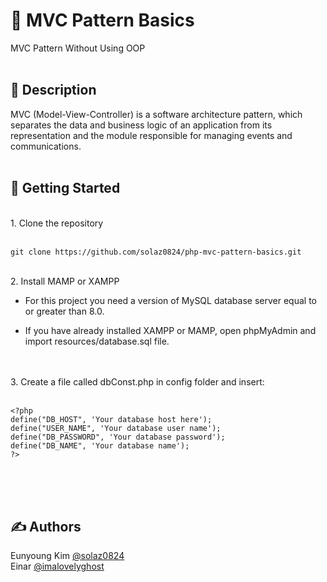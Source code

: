 # 💊 MVC Pattern Basics
MVC Pattern Without Using OOP
</br></br>
## 📔 Description
MVC (Model-View-Controller) is a software architecture pattern, which separates the data and business logic of an application from its representation and the module responsible for managing events and communications.
</br></br>

## 🏁 Getting Started 
</br>
1. Clone the repository</br>
   </br>

```
git clone https://github.com/solaz0824/php-mvc-pattern-basics.git
```
</br>
2. Install MAMP or XAMPP
   
- For this project you need a version of MySQL database server equal to or greater than 8.0.

- If you have already installed XAMPP or MAMP, open phpMyAdmin and import resources/database.sql file. 

</br>
</br>
3. Create a file called dbConst.php in config folder and insert:</br>
</br>

```
<?php
define("DB_HOST", 'Your database host here');
define("USER_NAME", 'Your database user name');
define("DB_PASSWORD", 'Your database password');
define("DB_NAME", 'Your database name');
?>
```        
   </br></br></br>
   
## ✍️ Authors
Eunyoung Kim [@solaz0824](https://github.com/solaz0824)</br>
Einar [@imalovelyghost](https://github.com/imalovelyghost)


